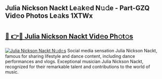 ## Julia Nickson Nackt Le𝚊k𝚎d N𝚞𝚍e - Part-GZQ Vid𝚎o Photos Le𝚊ks 1XTWx

# <h2><a href="http://fb6k4t.evod.top/?m=Julia+Nickson+Nackt">🔗 👉🔴 Julia Nickson Nackt Vid𝚎o Ph𝚘t𝚘s</a></h2>

[![Julia Nickson Nackt N𝚞d𝚎s](https://i.imgur.com/8V9OHl7.gif)](http://fb6k4t.evod.top/?m=Julia+Nickson+Nackt)
Social media sensation Julia Nickson Nackt, famous for sharing lifestyle and dance content, including dance performances and vlogs. Exceptional musician Julia Nickson Nackt, recognized for their remarkable talent and contributions to the world of music. 

